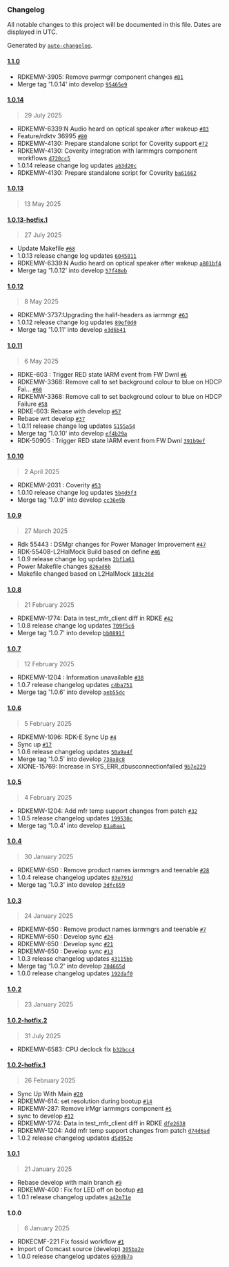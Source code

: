 ### Changelog

All notable changes to this project will be documented in this file. Dates are displayed in UTC.

Generated by [`auto-changelog`](https://github.com/CookPete/auto-changelog).

#### [1.1.0](https://github.com/rdkcentral/iarmmgrs/compare/1.0.14...1.1.0)

- RDKEMW-3905: Remove pwrmgr component changes  [`#81`](https://github.com/rdkcentral/iarmmgrs/pull/81)
- Merge tag '1.0.14' into develop [`95465e9`](https://github.com/rdkcentral/iarmmgrs/commit/95465e9d0fc9b0371835281ca2ff1cce2d446611)

#### [1.0.14](https://github.com/rdkcentral/iarmmgrs/compare/1.0.13...1.0.14)

> 29 July 2025

- RDKEMW-6339:N Audio heard on optical speaker after wakeup [`#83`](https://github.com/rdkcentral/iarmmgrs/pull/83)
- Feature/rdktv 36995 [`#80`](https://github.com/rdkcentral/iarmmgrs/pull/80)
- RDKEMW-4130: Prepare standalone script for Coverity support [`#72`](https://github.com/rdkcentral/iarmmgrs/pull/72)
- RDKEMW-4130: Coverity integration with Iarmmgrs component workflows [`d720cc5`](https://github.com/rdkcentral/iarmmgrs/commit/d720cc5be3593225372aff545a606654e1782186)
- 1.0.14 release change log updates [`a63d20c`](https://github.com/rdkcentral/iarmmgrs/commit/a63d20cf7fdabd75c02450d3d56d7320ac740291)
- RDKEMW-4130: Prepare standalone script for Coverity [`ba61662`](https://github.com/rdkcentral/iarmmgrs/commit/ba616627b83a4f7620a332383bb35eb2b69b9a27)

#### [1.0.13](https://github.com/rdkcentral/iarmmgrs/compare/1.0.13-hotfix.1...1.0.13)

> 13 May 2025

#### [1.0.13-hotfix.1](https://github.com/rdkcentral/iarmmgrs/compare/1.0.12...1.0.13-hotfix.1)

> 27 July 2025

- Update Makefile [`#68`](https://github.com/rdkcentral/iarmmgrs/pull/68)
- 1.0.13 release change log updates [`6045811`](https://github.com/rdkcentral/iarmmgrs/commit/6045811e9a48982c39ecb067833dc327578886eb)
- RDKEMW-6339:N Audio heard on optical speaker after wakeup [`a801bf4`](https://github.com/rdkcentral/iarmmgrs/commit/a801bf47bf23f68b0c890c598d4972138b5bd1db)
- Merge tag '1.0.12' into develop [`57f48eb`](https://github.com/rdkcentral/iarmmgrs/commit/57f48eb473029c7b25b484efb2d18358a19e28b9)

#### [1.0.12](https://github.com/rdkcentral/iarmmgrs/compare/1.0.11...1.0.12)

> 8 May 2025

- RDKEMW-3737:Upgrading the halif-headers as iarmmgr [`#63`](https://github.com/rdkcentral/iarmmgrs/pull/63)
- 1.0.12 release change log updates [`89ef0d0`](https://github.com/rdkcentral/iarmmgrs/commit/89ef0d008526f0cdf46af59bbccc7ac69531b406)
- Merge tag '1.0.11' into develop [`e3d6b41`](https://github.com/rdkcentral/iarmmgrs/commit/e3d6b41e404b04007eff6c950f3d6de1db906663)

#### [1.0.11](https://github.com/rdkcentral/iarmmgrs/compare/1.0.10...1.0.11)

> 6 May 2025

- RDKE-603 : Trigger RED state IARM event from FW Dwnl [`#6`](https://github.com/rdkcentral/iarmmgrs/pull/6)
- RDKEMW-3368: Remove call to set background colour to blue on HDCP Fai… [`#60`](https://github.com/rdkcentral/iarmmgrs/pull/60)
- RDKEMW-3368: Remove call to set background colour to blue on HDCP Failure [`#58`](https://github.com/rdkcentral/iarmmgrs/pull/58)
- RDKE-603: Rebase with develop [`#57`](https://github.com/rdkcentral/iarmmgrs/pull/57)
- Rebase wrt develop [`#37`](https://github.com/rdkcentral/iarmmgrs/pull/37)
- 1.0.11 release change log updates [`5155a54`](https://github.com/rdkcentral/iarmmgrs/commit/5155a542f4983039bc00e447b7a41d59e4a3a26d)
- Merge tag '1.0.10' into develop [`ef4b29a`](https://github.com/rdkcentral/iarmmgrs/commit/ef4b29a09838980c088eff91fa48d269bd105582)
- RDK-50905 : Trigger RED state IARM event from FW Dwnl [`391b9ef`](https://github.com/rdkcentral/iarmmgrs/commit/391b9efab12e8ebdf2715502ea48d0c257df172c)

#### [1.0.10](https://github.com/rdkcentral/iarmmgrs/compare/1.0.9...1.0.10)

> 2 April 2025

- RDKEMW-2031 : Coverity [`#53`](https://github.com/rdkcentral/iarmmgrs/pull/53)
- 1.0.10 release change log updates [`5b4d5f3`](https://github.com/rdkcentral/iarmmgrs/commit/5b4d5f3fb27c6ba60bdc21ec80479c65857a036e)
- Merge tag '1.0.9' into develop [`cc36e9b`](https://github.com/rdkcentral/iarmmgrs/commit/cc36e9b322696088b3986ccd915deca19be63447)

#### [1.0.9](https://github.com/rdkcentral/iarmmgrs/compare/1.0.8...1.0.9)

> 27 March 2025

- Rdk 55443 : DSMgr changes for Power Manager Improvement [`#47`](https://github.com/rdkcentral/iarmmgrs/pull/47)
- RDK-55408-L2HalMock Build based on define [`#46`](https://github.com/rdkcentral/iarmmgrs/pull/46)
- 1.0.9 release change log updates [`2bf1a61`](https://github.com/rdkcentral/iarmmgrs/commit/2bf1a61717930da4b99853cd5053600199e68b66)
- Power Makefile changes [`826ad6b`](https://github.com/rdkcentral/iarmmgrs/commit/826ad6b03837b3ac012131c62ce8025265c17a9e)
- Makefile changed based on L2HalMock [`183c26d`](https://github.com/rdkcentral/iarmmgrs/commit/183c26d4f40d5fb8857b316647571b01f37e15b9)

#### [1.0.8](https://github.com/rdkcentral/iarmmgrs/compare/1.0.7...1.0.8)

> 21 February 2025

- RDKEMW-1774: Data in test_mfr_client diff in RDKE [`#42`](https://github.com/rdkcentral/iarmmgrs/pull/42)
- 1.0.8 release change log updates [`709f5c6`](https://github.com/rdkcentral/iarmmgrs/commit/709f5c6b8f7c1aa2669f60a08cf611e9aaa2f10e)
- Merge tag '1.0.7' into develop [`bb0891f`](https://github.com/rdkcentral/iarmmgrs/commit/bb0891f5bb612a58b5f0090eda97922ff1f8f9e0)

#### [1.0.7](https://github.com/rdkcentral/iarmmgrs/compare/1.0.6...1.0.7)

> 12 February 2025

- RDKEMW-1204 : Information unavailable [`#38`](https://github.com/rdkcentral/iarmmgrs/pull/38)
- 1.0.7 release changelog updates [`c4ba751`](https://github.com/rdkcentral/iarmmgrs/commit/c4ba75153fb4958194bd250244d2f5c794a25e34)
- Merge tag '1.0.6' into develop [`aeb55dc`](https://github.com/rdkcentral/iarmmgrs/commit/aeb55dc45e88bd92ffe921f5188daf813c9bc6f5)

#### [1.0.6](https://github.com/rdkcentral/iarmmgrs/compare/1.0.5...1.0.6)

> 5 February 2025

- RDKEMW-1096: RDK-E Sync Up [`#4`](https://github.com/rdkcentral/iarmmgrs/pull/4)
- Sync up [`#17`](https://github.com/rdkcentral/iarmmgrs/pull/17)
- 1.0.6 release changelog updates [`50a9a4f`](https://github.com/rdkcentral/iarmmgrs/commit/50a9a4f88cdd5cca569543f9a89bfb19c84c0419)
- Merge tag '1.0.5' into develop [`738a8c8`](https://github.com/rdkcentral/iarmmgrs/commit/738a8c897291aa3ccdbb1e1c8a9e696fa7a773a3)
- XIONE-15769: Increase in SYS_ERR_dbusconnectionfailed [`9b7e229`](https://github.com/rdkcentral/iarmmgrs/commit/9b7e2296649e2f20192671f996a893ef78b18866)

#### [1.0.5](https://github.com/rdkcentral/iarmmgrs/compare/1.0.4...1.0.5)

> 4 February 2025

- RDKEMW-1204: Add mfr temp support changes from patch [`#32`](https://github.com/rdkcentral/iarmmgrs/pull/32)
- 1.0.5 release changelog updates [`199530c`](https://github.com/rdkcentral/iarmmgrs/commit/199530cb56c37471fef56a3a65c9a3a1946a3a4b)
- Merge tag '1.0.4' into develop [`81a8aa1`](https://github.com/rdkcentral/iarmmgrs/commit/81a8aa1ff416750f3acb82a482d970a14ae2274f)

#### [1.0.4](https://github.com/rdkcentral/iarmmgrs/compare/1.0.3...1.0.4)

> 30 January 2025

- RDKEMW-650 : Remove product names iarmmgrs  and teenable [`#28`](https://github.com/rdkcentral/iarmmgrs/pull/28)
- 1.0.4 release changelog updates [`83e791d`](https://github.com/rdkcentral/iarmmgrs/commit/83e791ddc8c39c005b35d22eae07aeae53a96468)
- Merge tag '1.0.3' into develop [`3dfc659`](https://github.com/rdkcentral/iarmmgrs/commit/3dfc6596098d8021719cedc023aaddd94d16a4ac)

#### [1.0.3](https://github.com/rdkcentral/iarmmgrs/compare/1.0.2...1.0.3)

> 24 January 2025

- RDKEMW-650 : Remove product names iarmmgrs  and teenable [`#7`](https://github.com/rdkcentral/iarmmgrs/pull/7)
- RDKEMW-650 : Develop sync  [`#24`](https://github.com/rdkcentral/iarmmgrs/pull/24)
- RDKEMW-650 : Develop sync  [`#21`](https://github.com/rdkcentral/iarmmgrs/pull/21)
- RDKEMW-650 :  Develop sync  [`#13`](https://github.com/rdkcentral/iarmmgrs/pull/13)
- 1.0.3 release changelog updates [`43115bb`](https://github.com/rdkcentral/iarmmgrs/commit/43115bb7ccac17a80b00dc38ce277ae351089839)
- Merge tag '1.0.2' into develop [`704665d`](https://github.com/rdkcentral/iarmmgrs/commit/704665ddb6b4f3feb28d0e2a149025b58fd2c7e1)
- 1.0.0 release changelog updates [`192daf0`](https://github.com/rdkcentral/iarmmgrs/commit/192daf0a24a916218aee684bf9be9700b750e31b)

#### [1.0.2](https://github.com/rdkcentral/iarmmgrs/compare/1.0.2-hotfix.2...1.0.2)

> 23 January 2025

#### [1.0.2-hotfix.2](https://github.com/rdkcentral/iarmmgrs/compare/1.0.2-hotfix.1...1.0.2-hotfix.2)

> 31 July 2025

- RDKEMW-6583: CPU declock fix [`b32bcc4`](https://github.com/rdkcentral/iarmmgrs/commit/b32bcc4edd14dd68527eb711a8915f0935a4b335)

#### [1.0.2-hotfix.1](https://github.com/rdkcentral/iarmmgrs/compare/1.0.1...1.0.2-hotfix.1)

> 26 February 2025

- Sync Up With Main [`#20`](https://github.com/rdkcentral/iarmmgrs/pull/20)
- RDKEMW-614: set resolution during bootup [`#14`](https://github.com/rdkcentral/iarmmgrs/pull/14)
- RDKEMW-287: Remove irMgr iarmmgrs component [`#5`](https://github.com/rdkcentral/iarmmgrs/pull/5)
- sync to develop [`#12`](https://github.com/rdkcentral/iarmmgrs/pull/12)
- RDKEMW-1774: Data in test_mfr_client diff in RDKE [`dfe2638`](https://github.com/rdkcentral/iarmmgrs/commit/dfe263807524cfd2d89bba86ee1a1440ee283616)
- RDKEMW-1204: Add mfr temp support changes from patch [`d74d6ad`](https://github.com/rdkcentral/iarmmgrs/commit/d74d6adeba91a8a3cc11ad431c414a1198eb7bd3)
- 1.0.2 release changelog updates [`d5d952e`](https://github.com/rdkcentral/iarmmgrs/commit/d5d952e0951fd3d446708b21928cb43368f1a1cd)

#### [1.0.1](https://github.com/rdkcentral/iarmmgrs/compare/1.0.0...1.0.1)

> 21 January 2025

- Rebase develop with main branch [`#9`](https://github.com/rdkcentral/iarmmgrs/pull/9)
- RDKEMW-400 : Fix for LED off on bootup [`#8`](https://github.com/rdkcentral/iarmmgrs/pull/8)
- 1.0.1 release changelog updates [`a42e71e`](https://github.com/rdkcentral/iarmmgrs/commit/a42e71eade29fe7025954f1cda57f6d05c593708)

#### 1.0.0

> 6 January 2025

- RDKECMF-221 Fix fossid workflow [`#1`](https://github.com/rdkcentral/iarmmgrs/pull/1)
- Import of Comcast source (develop) [`305ba2e`](https://github.com/rdkcentral/iarmmgrs/commit/305ba2ea25fcd6d3e9b693d5aa80eed30d25bcc6)
- 1.0.0 release changelog updates [`659db7a`](https://github.com/rdkcentral/iarmmgrs/commit/659db7afb672fd01633d5fe7c23b80bfb8f741c7)
